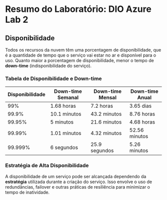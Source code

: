 # Resumo do Laboratório: DIO Azure Lab 2

## Disponibilidade
Todos os recursos da nuvem têm uma porcentagem de disponibilidade, que é a quantidade de tempo que o serviço vai estar no ar e disponível para o uso. Quanto maior a porcentagem de disponibilidade, menor o tempo de **down-time** (indisponibilidade do serviço).

### Tabela de Disponibilidade e Down-time

| Disponibilidade | Down-time Semanal  | Down-time Mensal   | Down-time Anual  |
|-----------------|--------------------|--------------------|------------------|
| 99%             | 1.68 horas         | 7.2  horas         | 3.65 dias        |
| 99.9%           | 10.1 minutos       | 43.2 minutos       | 8.76 horas       |
| 99.95%          | 5 minutos          | 21.6 minutos       | 4.68 horas       |
| 99.99%          | 1.01 minutos       | 4.32 minutos       | 52.56 minutos    |
| 99.999%         | 6 segundos         | 25.9 segundos      | 5.26 minutos     |

### Estratégia de Alta Disponibilidade
A disponibilidade de um serviço pode ser alcançada dependendo da **estratégia** utilizada durante a criação do serviço. Isso envolve o uso de redundâncias, failover e outras práticas de resiliência para minimizar o tempo de inatividade.
